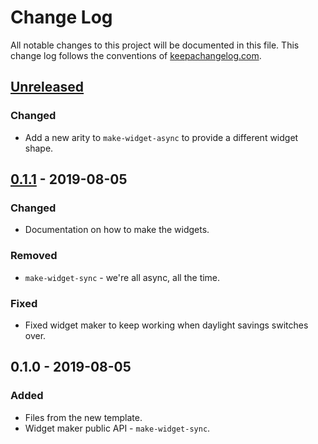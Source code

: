 # Change Log
All notable changes to this project will be documented in this file. This change log follows the conventions of [keepachangelog.com](http://keepachangelog.com/).

## [Unreleased]
### Changed
- Add a new arity to `make-widget-async` to provide a different widget shape.

## [0.1.1] - 2019-08-05
### Changed
- Documentation on how to make the widgets.

### Removed
- `make-widget-sync` - we're all async, all the time.

### Fixed
- Fixed widget maker to keep working when daylight savings switches over.

## 0.1.0 - 2019-08-05
### Added
- Files from the new template.
- Widget maker public API - `make-widget-sync`.

[Unreleased]: https://github.com/your-name/clj-map/compare/0.1.1...HEAD
[0.1.1]: https://github.com/your-name/clj-map/compare/0.1.0...0.1.1
